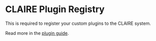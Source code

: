 # CLAIRE Plugin Registry

This is required to register your custom plugins to the CLAIRE system.

Read more in the [plugin guide](../../../docs/guide/PLUGINS.md).
